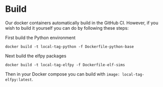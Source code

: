 # Build

Our docker containers automatically build in the GitHub CI. However, if you wish to build it yourself you can do by following these steps:

First build the Python environment
```
docker build -t local-tag-python -f Dockerfile-python-base
```

Next build the elfpy packages
```
docker build -t local-tag-elfpy -f Dockerfile-elf-sims
```

Then in your Docker compose you can build with `image: local-tag-elfpy:latest`.
